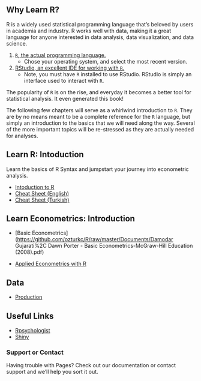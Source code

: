 
## **Why Learn R?**
R is a widely used statistical programming language that’s beloved by users in academia and industry. R works well with data, making it a great language for anyone interested in data analysis, data visualization, and data science.

1. [`R`, the actual programming language.](https://www.r-project.org)
    - Chose your operating system, and select the most recent version.
1. [RStudio, an excellent IDE for working with `R`.](http://www.rstudio.com/)
    - Note, you must have `R` installed to use RStudio. RStudio is simply an interface used to interact with `R`.

The popularity of `R` is on the rise, and everyday it becomes a better tool for statistical analysis. It even generated this book!

The following few chapters will serve as a whirlwind introduction to `R`. They are by no means meant to be a complete reference for the `R` language, but simply an introduction to the basics that we will need along the way. Several of the more important topics will be re-stressed as they are actually needed for analyses.


## **Learn R: Intoduction**

Learn the basics of R Syntax and jumpstart your journey into econometric analysis.

- [Intoduction to R](https://github.com/ozturkc/R/raw/master/Documents/RHizliGiris.pdf)
- [Cheat Sheet (English)](https://github.com/ozturkc/R/raw/master/Documents/base-r.pdf)
- [Cheat Sheet (Turkish)](https://github.com/ozturkc/R/raw/master/Documents/baseR_translate_tr.pdf)

## **Learn Econometrics: Introduction**

- [Basic Econometrics](https://github.com/ozturkc/R/raw/master/Documents/Damodar Gujarati%2C Dawn Porter - Basic Econometrics-McGraw-Hill Education (2008).pdf)

- [Applied Econometrics with R](https://github.com/ozturkc/R/raw/master/Documents/applied_econometrics_with_R.pdf)

## **Data**
- [Production](https://github.com/ozturkc/R/raw/master/Data/prod.xlsx)

## **Useful Links**

- [Rpsychologist](https://rpsychologist.com/)
- [Shiny](https://statistics.calpoly.edu/shiny)

### Support or Contact

Having trouble with Pages? Check out our documentation or contact support and we’ll help you sort it out.
